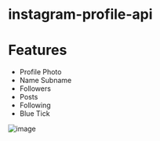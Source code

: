 # instagram-profile-api

# Features

+ Profile Photo
+ Name Subname
+ Followers
+ Posts
+ Following
+ Blue Tick

![image](https://github.com/EironeMarian/instagram-profile-api/assets/102454358/4be8698d-cf68-4422-8dd3-c4d88cbd6e88)
